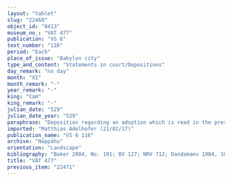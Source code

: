 ```yaml
---
layout: "tablet"
slug: "22468"
object_id: "8413"
museum_no_: "VAT 477"
publication: "VS 6"
text_number: "116"
period: "Each"
place_of_issue: "Babylon city"
type_and_content: "Statements in court/Depositions"
day_remark: "no day"
month: "XI"
month_remark: "-"
year_remark: "-"
king: "Cam"
king_remark: "-"
julian_date: "529"
julian_date_year: "529"
paraphrase: "Deposition regarding an adoption which is read in the presence of citizens (<em>mār ban&ecirc;</em>): Witnesses are recorded before whom <strong>A<sub>1</sub></strong> and <strong><sup>f</sup>A<sub>2</sub></strong> reads out (<em>&scaron;as&ucirc;</em>, <em>il-su-&uacute;</em>) the agreement (<em>riksu</em>) concerning <strong><sup>f</sup>B</strong> whom <strong><sup>f</sup>A<sub>2</sub></strong> took from the street, raised and whose foot she impressed on the clay. The list of witnesses follows; no scribe.<br /> &nbsp;<br /> <strong>A<sub>1</sub></strong> = Nab&ucirc;-nādin-&scaron;umi/Mu&scaron;ēzib-Marduk//Gahal; <strong><sup>f</sup>A<sub>2</sub></strong> = <sup>f</sup>Ṣirāya/Nab&ucirc;-bān-zēri//Nappāhu (wife of <strong>A<sub>1</sub></strong>); <strong><sup>f</sup>B</strong> = <sup>f</sup>&Scaron;ēpītāya (adoptive daughter of <strong><sup>f</sup>A<sub>2</sub></strong>)<br /> &nbsp;"
imported: "Matthias Adelhofer (21/02/17)"
publication_name: "VS 6 116"
archive: "Nappāhu"
orientation: "Landscape"
bibliography: "Baker 2004, No. 191; BV 127; NRV 712; Dandamaev 1984, 103f.; San Nicolò 1930, 448ff.;"
title: "VAT 477"
previous_item: "22471"
---
```

